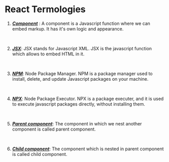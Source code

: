 # React Termologies

1. <u>***Component***</u> : A component is a Javascript function where we can embed markup. It has it's own logic and appearance.

&nbsp;

2. <u>***JSX***</u>: JSX stands for Javascript XML. JSX is the javascript function which allows to embed HTML in it.

&nbsp;

3. <u>***NPM***</u>: Node Package Manager. NPM is a package manager used to install, delete, and update Javascript packages on your machine.

&nbsp;

4. <u>***NPX***</u>: Node Package Executor. NPX is a package executer, and it is used to execute javascript packages directly, without installing them.

&nbsp;

5. <u>***Parent component***</u>: The component in which we nest another component is called parent component.

&nbsp;

6. <u>***Child component***</u>: The component which is  nested in parent component is called child component.

&nbsp;
&nbsp;
&nbsp;
&nbsp;
&nbsp;
&nbsp;
&nbsp;
&nbsp;
&nbsp;
&nbsp;
&nbsp;
&nbsp;
&nbsp;
&nbsp;
&nbsp;
&nbsp;
&nbsp;
&nbsp;
&nbsp;
&nbsp;

